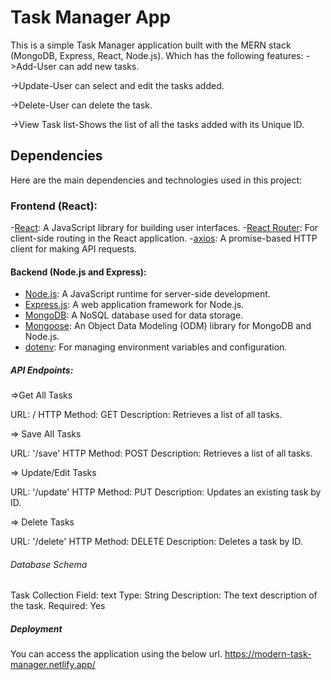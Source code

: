 # Task Manager App
This is a simple Task Manager application built with the MERN stack (MongoDB, Express, React, Node.js).
Which has the following features: 
->Add-User can add new tasks.

->Update-User can select and edit the tasks added.

->Delete-User can delete the task.

->View Task list-Shows the list of all the tasks added with its Unique ID.


## Dependencies
Here are the main dependencies and technologies used in this project:

### Frontend (React):
-[React](https://reactjs.org/): A JavaScript library for building user interfaces.
-[React Router](https://reactrouter.com/): For client-side routing in the React application.
-[axios](https://github.com/axios/axios): A promise-based HTTP client for making API requests.

#### Backend (Node.js and Express):
- [Node.js](https://nodejs.org/): A JavaScript runtime for server-side development.
- [Express.js](https://expressjs.com/): A web application framework for Node.js.
- [MongoDB](https://www.mongodb.com/): A NoSQL database used for data storage.
- [Mongoose](https://mongoosejs.com/): An Object Data Modeling (ODM) library for MongoDB and Node.js.
- [dotenv](https://www.npmjs.com/package/dotenv): For managing environment variables and configuration.

##### API Endpoints:

=>Get All Tasks

URL: /
HTTP Method: GET
Description: Retrieves a list of all tasks.

=> Save All Tasks

URL: '/save'
HTTP Method: POST
Description: Retrieves a list of all tasks.

=> Update/Edit Tasks

URL: '/update'
HTTP Method: PUT
Description: Updates an existing task by ID.

=> Delete Tasks

URL: '/delete'
HTTP Method: DELETE
Description: Deletes a task by ID.

###### Database Schema
Task Collection
Field: text
Type: String
Description: The text description of the task.
Required: Yes

##### Deployment
You can access the application using the below url.
https://modern-task-manager.netlify.app/
